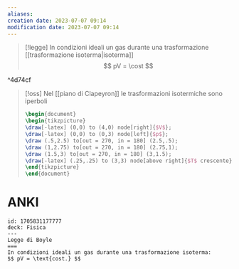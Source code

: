 ```yaml
---
aliases: 
creation date: 2023-07-07 09:14
modification date: 2023-07-07 09:14
---
```


>[!legge]
>In condizioni ideali un gas durante una trasformazione [[trasformazione isoterma|isoterma]]
>$$ pV = \cost $$

^4d74cf

>[!oss]
>Nel [[piano di Clapeyron]] le trasformazioni isotermiche sono iperboli
>
>```tikz
>\begin{document}
>\begin{tikzpicture}
>\draw[-latex] (0,0) to (4,0) node[right]{$V$};
>\draw[-latex] (0,0) to (0,3) node[left]{$p$};
>\draw (.5,2.5) to[out = 270, in = 180] (2.5,.5);
>\draw (1,2.75) to[out = 270, in = 180] (2.75,1);
>\draw (1.5,3) to[out = 270, in = 180] (3,1.5);
>\draw[-latex] (.25,.25) to (3,3) node[above right]{$T$ crescente};
>\end{tikzpicture}
>\end{document}
>```


# ANKI

```anki
id: 1705831177777
deck: Fisica
---
Legge di Boyle
===
In condizioni ideali un gas durante una trasformazione isoterma:
$$ pV = \text{cost.} $$
```
